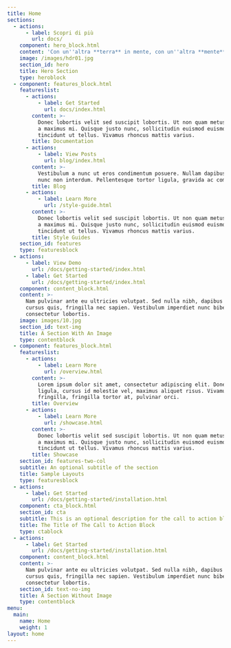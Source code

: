 ```yaml
---
title: Home
sections:
  - actions:
      - label: Scopri di più
        url: docs/
    component: hero_block.html
    content: 'Con un''altra **terra** in mente, con un''altra **mente** in terra.'
    image: /images/hdr01.jpg
    section_id: hero
    title: Hero Section
    type: heroblock
  - component: features_block.html
    featureslist:
      - actions:
          - label: Get Started
            url: docs/index.html
        content: >-
          Donec lobortis velit sed suscipit lobortis. Ut non quam metus. Nullam
          a maximus mi. Quisque justo nunc, sollicitudin euismod euismod at,
          tincidunt ut tellus. Vivamus rhoncus mattis varius.
        title: Documentation
      - actions:
          - label: View Posts
            url: blog/index.html
        content: >-
          Vestibulum a nunc ut eros condimentum posuere. Nullam dapibus quis
          nunc non interdum. Pellentesque tortor ligula, gravida ac commodo eu.
        title: Blog
      - actions:
          - label: Learn More
            url: /style-guide.html
        content: >-
          Donec lobortis velit sed suscipit lobortis. Ut non quam metus. Nullam
          a maximus mi. Quisque justo nunc, sollicitudin euismod euismod at,
          tincidunt ut tellus. Vivamus rhoncus mattis varius.
        title: Style Guides
    section_id: features
    type: featuresblock
  - actions:
      - label: View Demo
        url: /docs/getting-started/index.html
      - label: Get Started
        url: /docs/getting-started/index.html
    component: content_block.html
    content: >-
      Nam pulvinar ante eu ultricies volutpat. Sed nulla nibh, dapibus sit amet
      cursus quis, fringilla nec sapien. Vestibulum imperdiet nunc bibendum
      consectetur lobortis.
    image: images/10.jpg
    section_id: text-img
    title: A Section With An Image
    type: contentblock
  - component: features_block.html
    featureslist:
      - actions:
          - label: Learn More
            url: /overview.html
        content: >-
          Lorem ipsum dolor sit amet, consectetur adipiscing elit. Donec nisl
          ligula, cursus id molestie vel, maximus aliquet risus. Vivamus in nibh
          fringilla, fringilla tortor at, pulvinar orci.
        title: Overview
      - actions:
          - label: Learn More
            url: /showcase.html
        content: >-
          Donec lobortis velit sed suscipit lobortis. Ut non quam metus. Nullam
          a maximus mi. Quisque justo nunc, sollicitudin euismod euismod at,
          tincidunt ut tellus. Vivamus rhoncus mattis varius.
        title: Showcase
    section_id: features-two-col
    subtitle: An optional subtitle of the section
    title: Sample Layouts
    type: featuresblock
  - actions:
      - label: Get Started
        url: /docs/getting-started/installation.html
    component: cta_block.html
    section_id: cta
    subtitle: This is an optional description for the call to action block.
    title: The Title of The Call to Action Block
    type: ctablock
  - actions:
      - label: Get Started
        url: /docs/getting-started/installation.html
    component: content_block.html
    content: >-
      Nam pulvinar ante eu ultricies volutpat. Sed nulla nibh, dapibus sit amet
      cursus quis, fringilla nec sapien. Vestibulum imperdiet nunc bibendum
      consectetur lobortis.
    section_id: text-no-img
    title: A Section Without Image
    type: contentblock
menu:
  main:
    name: Home
    weight: 1
layout: home
---
```


